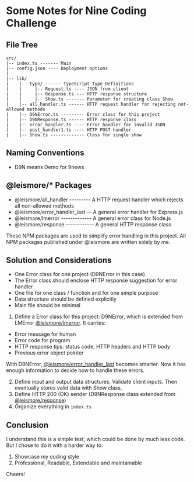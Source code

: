 # Some Notes for Nine Coding Challenge

## File Tree

```
src/
|-- index.ts ------- Main
|-- config.json ---- Deployment options
|
|-- lib/
|    |-- type/ ------ TypeScript Type Definitions
|    |     |-- Request.ts ---- JSON from client
|    |     |-- Response.ts --- HTTP response structure
|    |     |-- Show.ts ------- Parameter for creating class Show
|    |-- all_handler.ts ------ HTTP request handler for rejecting not-allowed methods
|    |-- D9NError.ts --------- Error class for this project
|    |-- D9NResponse.ts ------ HTTP response class
|    |-- error_handler.ts ---- Error handler for invalid JSON
|    |-- post_handler1.ts ---- HTTP POST handler
|    |-- Show.ts ------------- Class for single show
```

## Naming Conventions

* D9N means Demo for 9news

## @leismore/* Packages

* @leismore/all_handler --------- A HTTP request handler which rejects all non-allowed methods
* @leismore/error_handler_last -- A general error handler for Express.js
* @leismore/lmerror ------------- A general error class for Node.js
* @leismore/response ------------ A general HTTP response class

These NPM packages are used to simplify error handling in this project. All NPM packages published under @leismore are written solely by me.

## Solution and Considerations

* One Error class for one project (D9NError in this case)
* The Error class should enclose HTTP response suggestion for error handler
* One file for one class / function and for one simple purpose
* Data structure should be defined explicitly
* Main file should be minimal

1. Define a Error class for this project: D9NError, which is extended from LMError [@leismore/lmerror](https://www.npmjs.com/package/@leismore/lmerror). It carries:

  * Error message for human
  * Error code for program
  * HTTP response tips: status code, HTTP headers and HTTP body
  * Previous error object pointer

  With D9NError, [@leismore/error_handler_last](https://www.npmjs.com/package/@leismore/error_handler_last) becomes smarter. Now it has enough information to decide how to handle these errors.

2. Define input and output data structures. Validate client inputs. Then eventually stores valid data with Show class.
3. Define HTTP 200 (OK) sender (D9NResponse class extended from [@leismore/response](https://www.npmjs.com/package/@leismore/response))
4. Organize everything in `index.ts`

## Conclusion

I understand this is a simple test, which could be done by much less code. But I chose to do it with a harder way to:

1. Showcase my coding style
2. Professional, Readable, Extendable and maintainable

Cheers!

